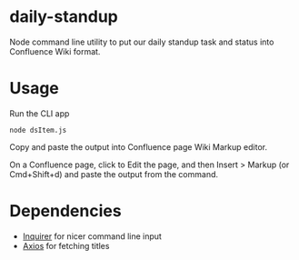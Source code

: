 # daily-standup

Node command line utility to put our daily standup task and status into Confluence Wiki format.

# Usage

Run the CLI app

```
node dsItem.js
```

Copy and paste the output into Confluence page Wiki Markup editor.

On a Confluence page, click to Edit the page, and then Insert > Markup (or Cmd+Shift+d) and paste the output from the command.

# Dependencies

- [Inquirer](https://github.com/SBoudrias/Inquirer.js) for nicer command line input
- [Axios](https://github.com/axios/axios) for fetching titles
